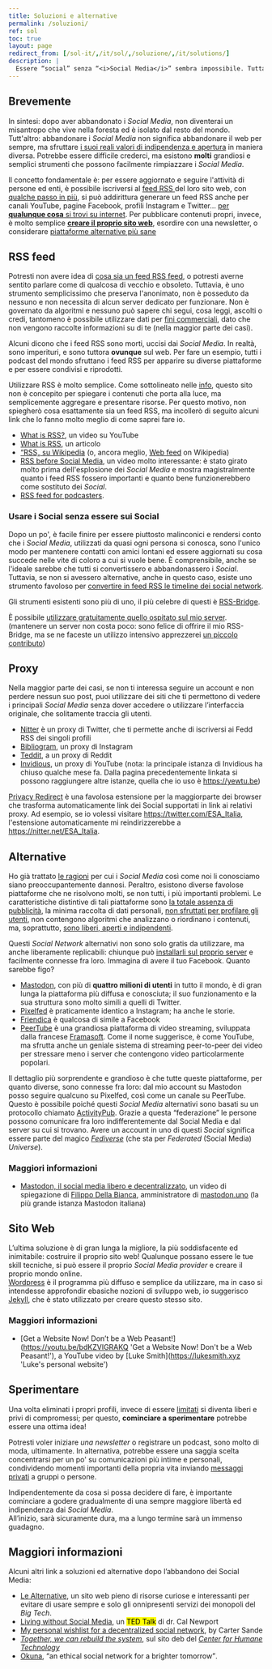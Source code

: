 ```yaml
---
title: Soluzioni e alternative
permalink: /soluzioni/
ref: sol
toc: true
layout: page
redirect_from: [/sol-it/,/it/sol/,/soluzione/,/it/solutions/]
description: |
  Essere “social” senza “<i>Social Media</i>” sembra impossibile. Tuttavia, quella senza <i>Social Media</i> è una nuova vita, straordinaria, piena di sorprese, scoperte, autenticità ed eccitazione, ma, soprattutto, <strong>libera</strong>. Esistono alcune favolose soluzioni talmente perfette da far apparire i <i>Social Media</i> quasi inutili e stupidi.
---
```

## Brevemente

In sintesi: dopo aver abbandonato i *Social Media*, non diventerai un misantropo che vive nella foresta ed è isolato dal resto del mondo. Tutt'altro: abbandonare i *Social Media* non significa abbandonare il web per sempre, ma sfruttare <u>i suoi reali valori di indipendenza e apertura</u> in maniera diversa. Potrebbe essere difficile crederci, ma esistono **molti** grandiosi e semplici strumenti che possono facilmente rimpiazzare i *Social Media*.

Il concetto fondamentale è: per essere aggiornato e seguire l'attività di persone ed enti, è possibile iscriversi al [feed RSS ](#rss-feed) del loro sito web, con [qualche passo in più](#usare-i-social-senza-essere-sui-social), si può addirittura generare un feed RSS anche per canali YouTube, pagine Facebook, profili Instagram e Twitter… <u>per <strong>qualunque cosa</strong> si trovi su internet</u>. Per pubblicare contenuti propri, invece, è molto semplice [**creare il proprio sito web**](#sito-web), esordire con una newsletter, o considerare [piattaforme alternative più sane](#alternative)

## RSS feed

Potresti non avere idea di [cosa sia un feed RSS feed](https://it.wikipedia.org/wiki/RSS '“RSS” su Wikipedia'), o potresti averne sentito parlare come di qualcosa di vecchio e obsoleto. Tuttavia, è uno strumento semplicissimo che preserva l'anonimato, non è posseduto da nessuno e non necessita di alcun server dedicato per funzionare. Non è governato da algoritmi e nessuno può sapere chi segui, cosa leggi, ascolti o credi, tantomeno è possibile utilizzare dati per [fini commerciali](/perché#profilazione 'Profilazione'), dato che non vengono raccolte informazioni su di te (nella maggior parte dei casi).

Alcuni dicono che i feed RSS sono morti, uccisi dai *Social Media*. In realtà, sono imperituri, e sono tuttora **ovunque** sul web. Per fare un esempio, tutti i podcast del mondo sfruttano i feed RSS per apparire su diverse piattaforme e per essere condivisi e riprodotti.

Utilizzare RSS è molto semplice. Come sottolineato nelle [info](/info 'Informazioni'), questo sito non è concepito per spiegare i contenuti che porta alla luce, ma semplicemente aggregare e presentare risorse. Per questo motivo, non spiegherò cosa esattamente sia un feed RSS, ma incollerò di seguito alcuni link che lo fanno molto meglio di come saprei fare io.

- [What is RSS?](https://yewtu.be/6HNUqDL-pI8?quality=dash&dark_mode=true&player_style=youtube&subtitles=en%2Cit), un video su YouTube
- [What is RSS](https://www.digitaltrends.com/computing/what-is-an-rss-feed/), un articolo
- [“RSS„ su Wikipedia](https://it.wikipedia.org/wiki/RSS) (o, ancora meglio, [Web feed](https://it.wikipedia.org/wiki/Web_feed) on Wikipedia)
- [RSS before Social Media](https://yewtu.be/watch?v=0klgLsSxGsU&quality=dash&dark_mode=true&player_style=youtube&subtitles=en), un video molto interessante: è stato girato molto prima dell'esplosione dei *Social Media* e mostra magistralmente quanto i feed RSS fossero importanti e quanto bene funzionerebbero come sostituto dei *Social*.
- [RSS feed for podcasters](https://yewtu.be/TU5zc-u6dhY?t=159).

### Usare i Social senza essere sui Social

Dopo un po', è facile finire per essere piuttosto malinconici e rendersi conto che i *Social Media*, utilizzati da quasi ogni persona si conosca, sono l'unico modo per mantenere contatti con amici lontani ed essere aggiornati su cosa succede nelle vite di coloro a cui si vuole bene. È comprensibile, anche se l'ideale sarebbe che tutti si convertissero e abbandonassero i *Social*. Tuttavia, se non si avessero alternative, anche in questo caso, esiste uno strumento favoloso per <u>convertire in feed RSS le timeline dei social network</u>.

Gli strumenti esistenti sono più di uno, il più celebre di questi è [RSS-Bridge](https://github.com/RSS-Bridge/rss-bridge 'RSS-Bridge si GitHub').

È possibile <u>utilizzare gratuitamente <a href='https://rss-bridge.tommi.space' target='_blank' title='RSS-Bridge di Tommi'>quello ospitato sul mio server</a></u>.\
(mantenere un server non costa poco: sono felice di offrire il mio RSS-Bridge, ma se ne faceste un utilizzo intensivo apprezzerei [un piccolo contributo](https://it.liberapay.com/tommi/donate 'Dona a Tommi su Liberapay'))

## Proxy

Nella maggior parte dei casi, se non ti interessa seguire un account e non perdere nessun suo post, puoi utilizzare dei siti che ti permettono di vedere i principali *Social Media* senza dover accedere o utilizzare l’interfaccia originale, che solitamente traccia gli utenti.

- [Nitter](https://nitter.net 'Nitter') è un proxy di Twitter, che ti permette anche di iscriversi ai Fedd RSS dei singoli profili
- [Bibliogram](https://bibliogram 'Bibliogram'), un proxy di Instagram
- [Teddit](https://teddit.net/ 'Teddit'), a un proxy di Reddit
- [Invidious](https://invidio.us 'Invidious'), un proxy di YouTube (nota: la principale istanza di Invidious ha chiuso qualche mese fa. Dalla pagina precedentemente linkata si possono raggiungere altre istanze, quella che io uso è <https://yewtu.be>)

[Privacy Redirect](https://github.com/SimonBrazell/privacy-redirect 'Privacy Redirect') è una favolosa estensione per la maggiorparte dei browser che trasforma automaticamente link dei Social supportati in link ai relativi proxy. Ad esempio, se io volessi visitare <https://twitter.com/ESA_Italia>, l'estensione automaticamente mi reindirizzerebbe a <https://nitter.net/ESA_Italia>.

## Alternative

Ho già trattato [le ragioni](/perché 'Perché') per cui i *Social Media* così come noi li conosciamo siano preoccupantemente dannosi. Peraltro, esistono diverse favolose piattaforme che ne risolvono molti, se non tutti, i più importanti problemi. Le caratteristiche distintive di tali piattaforme sono <u>la totale assenza di pubblicità</u>, la minima raccolta di dati personali, <u>non sfruttati per profilare gli utenti</u>, non contengono algoritmi che analizzano o riordinano i contenuti, ma, soprattutto, <u>sono liberi, aperti e indipendenti</u>.

Questi *Social Network* alternativi non sono solo gratis da utilizzare, ma anche liberamente replicabili: chiunque può [installarli sul proprio server](#crea-il-tuo 'Crea il tuo social') e facilmente connesse fra loro. Immagina di avere il tuo Facebook. Quanto sarebbe figo?

- [Mastodon](https://mastodon.it 'Mastodon'), con più di **quattro milioni di utenti** in tutto il mondo, è di gran lunga la piattaforma più diffusa e conosciuta; il suo funzionamento e la sua struttura sono molto simili a quelli di Twitter.
- [Pixelfed](https://pixelfed.org 'Pixelfed') è praticamente identico a Instagram; ha anche le storie.
- [Friendica](https://friendi.ca 'Friendica') è qualcosa di simile a Facebook
- [PeerTube](https://joinpeertube.org 'PeerTube official website') è una grandiosa piattaforma di video streaming, sviluppata dalla francese [Framasoft](https://framasoft.org/it/ 'Framasoft'). Come il nome suggerisce, è come YouTube, ma sfrutta anche un geniale sistema di streaming peer-to-peer dei video per stressare meno i server che contengono video particolarmente popolari.

Il dettaglio più sorprendente e grandioso è che tutte queste piattaforme, per quanto diverse, sono connesse fra loro: dal mio account su Mastodon posso seguire qualcuno su Pixelfed, così come un canale su PeerTube. Questo è possibile poiché questi *Social Media* alternativi sono basati su un protocollo chiamato [ActivityPub](https://it.wikipedia.org/wiki/ActivityPub 'ActivityPub su Wikipedia'). Grazie a questa “federazione” le persone possono comunicare fra loro indifferentemente dal Social Media e dal server su cui si trovano. Avere un account in uno di questi *Social* significa essere parte del magico [*Fediverse*](https://it.wikipedia.org/wiki/Fediverse 'Fediverse on Wikipedia') (che sta per *Federated* (Social Media) *Universe*).

### Maggiori informazioni

- [Mastodon, il social media libero e decentralizzato](https://video.linux.it/videos/watch/3f6460c5-c1a9-4362-b0c9-824e0d1f8f86 'Mastodon, il social media libero e decentralizzato'), un video di spiegazione di [Filippo Della Bianca](https://mastodon.uno/@filippodb '@filippodb su mastodon.uno'), amministratore di [mastodon.uno](https://mastodon.uno 'mastodon.uno') (la più grande istanza Mastodon italiana)

## Sito Web

L’ultima soluzione è di gran lunga la migliore, la più soddisfacente ed inimitabile: costruire il proprio sito web! Qualunque possano essere le tue skill tecniche, si può essere il proprio *Social Media* *provider* e creare il proprio mondo online.\
[Wordpress](https://wordpress.com 'Wordpress') è il programma più diffuso e semplice da utilizzare, ma in caso si intendesse approfondir ebasiche nozioni di sviluppo web, io suggerisco  [Jekyll](https://jekyllrb.com 'Jekyll'), che è stato utilizzato per creare questo stesso sito.

### Maggiori informazioni

- [Get a Website Now! Don’t be a Web Peasant!](https://youtu.be/bdKZVIGRAKQ 'Get a Website Now! Don't be a Web Peasant!'), a YouTube video by [Luke Smith](https://lukesmith.xyz 'Luke's personal website')

## Sperimentare

Una volta eliminati i propri profili, invece di essere [limitati](/perché#chiusura 'Perché > Chiusura') si diventa liberi e privi di compromessi; per questo, **cominciare a sperimentare** potrebbe essere una ottima idea!

Potresti voler iniziare *una newsletter* o registrare un podcast, sono molto di moda, ultimamente. In alternativa, potrebbe essere una saggia scelta concentrarsi per un po' su comunicazioni più intime e personali, condividendo momenti importanti della propria vita inviando [messaggi privati](https://signal.org 'Signal') a gruppi o persone.

Indipendentemente da cosa si possa decidere di fare, è importante cominciare a godere gradualmente di una sempre maggiore libertà ed indipendenza dai *Social Media*.\
All’inizio, sarà sicuramente dura, ma a lungo termine sarà un immenso guadagno.

## Maggiori informazioni

Alcuni altri link a soluzioni ed alternative dopo l’abbandono dei Social Media:

- [Le Alternative](https://lealternative.net 'Le Alternative'), un sito web pieno di risorse curiose e interessanti per evitare di usare sempre e solo gli onnipresenti servizi dei monopoli del *Big Tech*.
- [Living without Social Media](https://youtu.be/3E7hkPZ-HTk 'Quit social media - Dr. Cal Newport - TEDxTysons'), un <mark class='red'>TED Talk</mark> di dr. Cal Newport
- [My personal wishlist for a decentralized social network](https://carter.sande.duodecima.technology/decentralized-wishlist/ 'My personal wishlist for a decentralized social network'), by Carter Sande
- [<cite>Together, we can rebuild the system</cite>](https://www.humanetech.com/rebuild 'Together, we can align technology with humanity’s best interests'), sul sito deb del [<cite>Center for Humane Technology</cite>](https://www.humanetech.com/ 'Center for Humane Technology')
- [Okuna](https://about.okuna.io 'Okuna'), <q>an ethical social network for a brighter tomorrow</q>.

